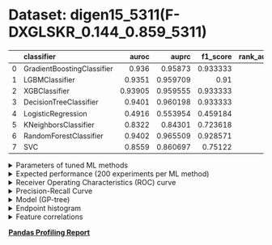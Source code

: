 # Dataset: digen15_5311(F-DXGLSKR_0.144_0.859_5311)

|    | classifier                 |   auroc |    auprc |   f1_score |   rank_auroc |   rank_auprc |   rank_f1 |
|---:|:---------------------------|--------:|---------:|-----------:|-------------:|-------------:|----------:|
|  0 | GradientBoostingClassifier | 0.936   | 0.95873  |   0.933333 |            4 |            5 |         1 |
|  1 | LGBMClassifier             | 0.9351  | 0.959709 |   0.91     |            5 |            2 |         5 |
|  2 | XGBClassifier              | 0.93905 | 0.959555 |   0.933333 |            3 |            2 |         1 |
|  3 | DecisionTreeClassifier     | 0.9401  | 0.960198 |   0.933333 |            1 |            2 |         1 |
|  4 | LogisticRegression         | 0.4916  | 0.553954 |   0.459184 |            8 |            8 |         8 |
|  5 | KNeighborsClassifier       | 0.8322  | 0.84301  |   0.723618 |            7 |            7 |         7 |
|  6 | RandomForestClassifier     | 0.9402  | 0.965509 |   0.928571 |            1 |            1 |         4 |
|  7 | SVC                        | 0.8559  | 0.860697 |   0.75122  |            6 |            6 |         6 |


<details>
<summary>Parameters of tuned ML methods</summary>


```
GradientBoostingClassifier(learning_rate=0.012795393239714938, max_depth=7,
                           min_samples_leaf=13, n_iter_no_change=15,
                           random_state=5311, tol=1e-07,
                           validation_fraction=0.02)
LGBMClassifier(deterministic=True, force_row_wise=True, max_depth=10,
               metric='binary_logloss', n_estimators=26, n_jobs=1,
               num_leaves=1024, objective='binary', random_state=5311)
XGBClassifier(alpha=3.1445754394158945, base_score=0.5, booster='dart',
              colsample_bylevel=1, colsample_bynode=1, colsample_bytree=1,
              eta=0.016244156671615197, eval_metric='logloss',
              gamma=0.30000000000000004, gpu_id=-1, importance_type='gain',
              interaction_constraints='', learning_rate=0.0162441563,
              max_delta_step=0, max_depth=9, min_child_weight=1, missing=nan,
              monotone_constraints='()', n_estimators=70, n_jobs=1, nthread=1,
              num_parallel_tree=1, random_state=5311, reg_alpha=3.14457536,
              reg_lambda=0.15921986165727275, scale_pos_weight=1, subsample=1,
              tree_method='exact', use_label_encoder=False,
              validate_parameters=1, ...)
DecisionTreeClassifier(criterion='entropy', max_depth=5, min_samples_leaf=13,
                       min_samples_split=5, random_state=5311)
LogisticRegression(C=0.0005942584036163929, random_state=5311)
KNeighborsClassifier(n_neighbors=42, p=1, weights='distance')
RandomForestClassifier(max_depth=9, max_features=None, min_samples_leaf=3,
                       min_samples_split=4, n_estimators=46, random_state=5311)
SVC(C=14338.661783663985, class_weight='balanced', coef0=7.4, degree=2,
    gamma='auto', kernel='poly', probability=True, random_state=5311,
    tol=0.0016089881738156541)
```

</details>

<details>
<summary>Expected performance (200 experiments per ML method)</summary>
<img src='digen15_5311-box.svg' width=40% />
</details>

<details>
<summary>Receiver Operating Characteristics (ROC) curve</summary>
<img src='digen15_5311-roc.svg' width=40% />
</details>

<details>
<summary>Precision-Recall Curve</summary>
<img src='digen15_5311-prc.svg' width=40% />
</details>

<details>
<summary>Model (GP-tree)</summary>
<img src='digen15_5311-model.svg' height=10% />
</details>

<details>
<summary>Endpoint histogram</summary>
<img src='digen15_5311-endpoint.svg' width=40% />
</details>

<details>
<summary>Feature correlations</summary>
<img src='digen15_5311-corr.svg' width=40% />
</details>

[**Pandas Profiling Report**](https://github.io/athril/digen-test/docs/profile/digen15_5311.html)